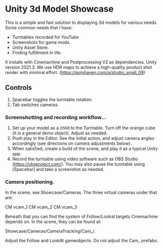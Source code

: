 # Unity 3d Model Showcase

This is a simple and fast solution to displaying 3d models for various needs. Some common needs that I have:

- Turntables recorded for YouTube
- Screenshots for game mods. 
- Unity Asset Store. 
- Finding fulfillment in life. 

It installs with Cinemachine and Postprocessing V2 as dependencies. Unity version 2021.3. We use HDR maps to achieve a high-quality product shot render with minimal effort. (https://polyhaven.com/a/studio_small_09)

## Controls
1. Spacebar toggles the turntable rotation.
2. Tab switches cameras.

### Screenshotting and recording workflow...

1. Set up your model as a child to the Turntable. Turn off the orange cube (it is a general demo object). Adjust as needed. 
2. Push play in the Editor. See the initial action, and adjust camera angles accordingly (see directions on camera adjustments below). 
3. When satisfied, create a build of the scene, and play it as a typical Unity app. 
4. Record the turntable using video software such as OBS Studio (https://obsproject.com/). You may also pause the turntable using [Spacebar] and take a screenshot as needed. 

### Camera positioning. 

In the scene, see Showcase/Cameras.
The three virtual cameras under that are:

CM vcam_1
CM vcam_2
CM vcam_3

Beneath that you can find the system of Follow/Lookat targets Cinemachine depends on. In the scene, they can be found at:

Showcase/Cameras/CameraTracking/Cam_<x>/.
  
Adjust the Follow and LookAt gameobjects. Do not adjust the Cam_<x> prefabs.

